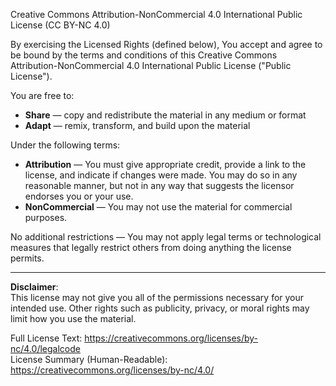 Creative Commons Attribution-NonCommercial 4.0 International Public License (CC BY-NC 4.0)

By exercising the Licensed Rights (defined below), You accept and agree to be bound by the terms and conditions of this Creative Commons Attribution-NonCommercial 4.0 International Public License ("Public License").

You are free to:
- **Share** — copy and redistribute the material in any medium or format
- **Adapt** — remix, transform, and build upon the material

Under the following terms:
- **Attribution** — You must give appropriate credit, provide a link to the license, and indicate if changes were made. You may do so in any reasonable manner, but not in any way that suggests the licensor endorses you or your use.
- **NonCommercial** — You may not use the material for commercial purposes.

No additional restrictions — You may not apply legal terms or technological measures that legally restrict others from doing anything the license permits.

---

**Disclaimer**:  
This license may not give you all of the permissions necessary for your intended use. Other rights such as publicity, privacy, or moral rights may limit how you use the material.

Full License Text: https://creativecommons.org/licenses/by-nc/4.0/legalcode  
License Summary (Human-Readable): https://creativecommons.org/licenses/by-nc/4.0/

